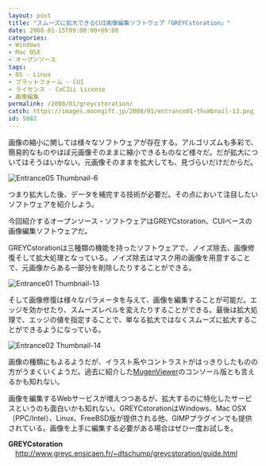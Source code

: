 ```yaml
---
layout: post
title: "スムーズに拡大できるCUI画像編集ソフトウェア「GREYCstoration」"
date: 2008-01-15T09:00:00+09:00
categories:
- Windows
- Mac OSX
- オープンソース
tags: 
- OS - Linux
- プラットフォーム - CUI
- ライセンス - CeCILL License
- 画像編集
permalink: /2008/01/greycstoration/
catch: https://images.moongift.jp/2008/01/entrance01-thumbnail-13.png
id: 5882
---
```

画像の縮小に関しては様々なソフトウェアが存在する。アルゴリズムも多彩で、簡易的なものやほぼ元画像そのままに縮小できるものなど様々だ。だが拡大についてはそうはいかない。元画像そのままを拡大しても、見づらいだけだからだ。   
  
 ![Entrance05 Thumbnail-6](https://images.moongift.jp/2008/01/entrance05-thumbnail-6.png)  
  
つまり拡大した後、データを補完する技術が必要だ。その点において注目したいソフトウェアを紹介しよう。   
  
今回紹介するオープンソース・ソフトウェアはGREYCstoration、CUIベースの画像編集ソフトウェアだ。   
  
<!--more-->  
GREYCstorationは三種類の機能を持ったソフトウェアで、ノイズ除去、画像修復そして拡大処理となっている。ノイズ除去はマスク用の画像を用意することで、元画像からある一部分を削除したりすることができる。   
  
 ![Entrance01 Thumbnail-13](https://images.moongift.jp/2008/01/entrance01-thumbnail-13.png)  
  
そして画像修復は様々なパラメータを与えて、画像を編集することが可能だ。エッジを効かせたり、スムーズレベルを変えたりすることができる。最後は拡大処理で、エッジの値を指定することで、単なる拡大ではなくスムーズに拡大することができるようになっている。   
  
 ![Entrance02 Thumbnail-14](https://images.moongift.jp/2008/01/entrance02-thumbnail-14.png)  
  
画像の種類にもよるようだが、イラスト系やコントラストがはっきりしたものの方がうまくいくようだ。過去に紹介した[MugenViewer](http://www.moongift.jp/2006/08/2289/)のコンソール版とも言えるかも知れない。   
  
画像を編集するWebサービスが増えつつあるが、拡大するのに特化したサービスというのも面白いかも知れない。GREYCstorationはWindows、Mac OSX（PPC/Intel）、Linux、FreeBSD版が提供される他、GIMPプラグインでも提供されている。画像を上手に編集する必要がある場合はぜひ一度お試しを。   
  
**GREYCstoration**   
　[http://www.greyc.ensicaen.fr/~dtschump/greycstoration/guide.html   
](http://www.greyc.ensicaen.fr/~dtschump/greycstoration/guide.html)

